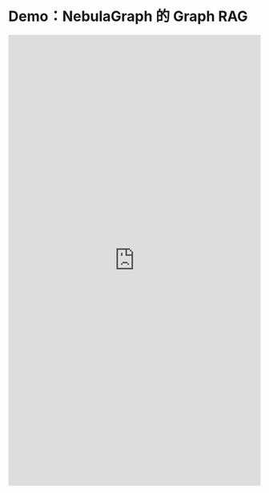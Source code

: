 # Demo：NebulaGraph 的 Graph RAG




<iframe
  src="https://graph-rag.streamlit.app/?embed=true"
  height="900"
  style="width:100%;border:none;"
></iframe>


